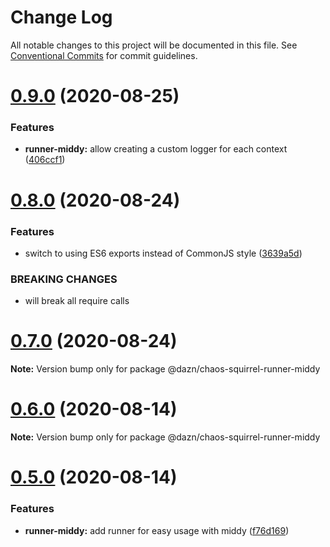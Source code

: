 # Change Log

All notable changes to this project will be documented in this file.
See [Conventional Commits](https://conventionalcommits.org) for commit guidelines.

# [0.9.0](https://github.com/getndazn/chaos-squirrel/compare/v0.8.0...v0.9.0) (2020-08-25)


### Features

* **runner-middy:** allow creating a custom logger for each context ([406ccf1](https://github.com/getndazn/chaos-squirrel/commit/406ccf1fbbe69c9bae48261c324ebc25368e3ac2))





# [0.8.0](https://github.com/getndazn/chaos-squirrel/compare/v0.7.0...v0.8.0) (2020-08-24)


### Features

* switch to using ES6 exports instead of CommonJS style ([3639a5d](https://github.com/getndazn/chaos-squirrel/commit/3639a5da2c43b4f1a304e33b66349ab3fb4ee90d))


### BREAKING CHANGES

* will break all require calls





# [0.7.0](https://github.com/getndazn/chaos-squirrel/compare/v0.6.0...v0.7.0) (2020-08-24)

**Note:** Version bump only for package @dazn/chaos-squirrel-runner-middy





# [0.6.0](https://github.com/getndazn/chaos-squirrel/compare/v0.5.0...v0.6.0) (2020-08-14)

**Note:** Version bump only for package @dazn/chaos-squirrel-runner-middy





# [0.5.0](https://github.com/getndazn/chaos-squirrel/compare/v0.4.0...v0.5.0) (2020-08-14)


### Features

* **runner-middy:** add runner for easy usage with middy ([f76d169](https://github.com/getndazn/chaos-squirrel/commit/f76d169d03fd844dc5cc935fd44d483986d67250))
